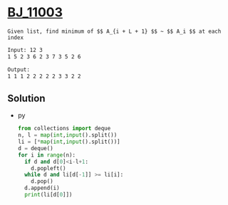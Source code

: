 # [BJ_11003](https://acmicpc.net/problem/11003)

```en
Given list, find minimum of $$ A_{i + L + 1} $$ ~ $$ A_i $$ at each index
```

```txt
Input: 12 3
1 5 2 3 6 2 3 7 3 5 2 6

Output:
1 1 1 2 2 2 2 2 3 3 2 2
```

## Solution

* py

  ```py
  from collections import deque
  n, l = map(int,input().split())
  li = [*map(int,input().split())]
  d = deque()
  for i in range(n):
    if d and d[0]<i-l+1:
      d.popleft()
    while d and li[d[-1]] >= li[i]:
      d.pop()
    d.append(i)
    print(li[d[0]])
  ```
